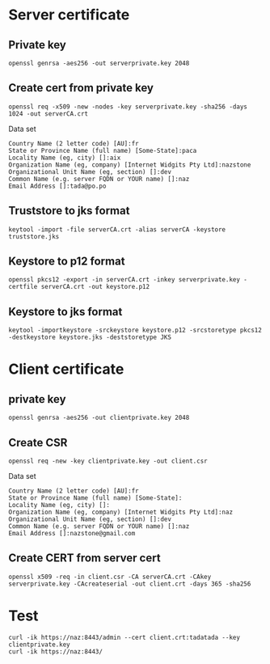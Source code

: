 # Server certificate
## Private key
```shell
openssl genrsa -aes256 -out serverprivate.key 2048
```
## Create cert from private key
```shell
openssl req -x509 -new -nodes -key serverprivate.key -sha256 -days 1024 -out serverCA.crt
```
Data set

```
Country Name (2 letter code) [AU]:fr
State or Province Name (full name) [Some-State]:paca
Locality Name (eg, city) []:aix
Organization Name (eg, company) [Internet Widgits Pty Ltd]:nazstone
Organizational Unit Name (eg, section) []:dev
Common Name (e.g. server FQDN or YOUR name) []:naz
Email Address []:tada@po.po
```
## Truststore to jks format
```shell
keytool -import -file serverCA.crt -alias serverCA -keystore truststore.jks
```
## Keystore to p12 format
```shell
openssl pkcs12 -export -in serverCA.crt -inkey serverprivate.key -certfile serverCA.crt -out keystore.p12
```
## Keystore to jks format
```shell
keytool -importkeystore -srckeystore keystore.p12 -srcstoretype pkcs12 -destkeystore keystore.jks -deststoretype JKS
```
# Client certificate
## private key
```shell
openssl genrsa -aes256 -out clientprivate.key 2048
```
## Create CSR
```shell
openssl req -new -key clientprivate.key -out client.csr
```
Data set

```
Country Name (2 letter code) [AU]:fr
State or Province Name (full name) [Some-State]:
Locality Name (eg, city) []:
Organization Name (eg, company) [Internet Widgits Pty Ltd]:naz
Organizational Unit Name (eg, section) []:dev
Common Name (e.g. server FQDN or YOUR name) []:naz
Email Address []:nazstone@gmail.com
```
## Create CERT from server cert
```shell
openssl x509 -req -in client.csr -CA serverCA.crt -CAkey serverprivate.key -CAcreateserial -out client.crt -days 365 -sha256
```

# Test
```shell
curl -ik https://naz:8443/admin --cert client.crt:tadatada --key clientprivate.key
curl -ik https://naz:8443/
```